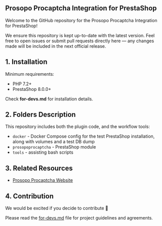 ## Prosopo Procaptcha Integration for PrestaShop

Welcome to the GitHub repository for
the Prosopo Procaptcha Integration for PrestaShop!

We ensure this repository is kept up-to-date with the latest version. Feel free to open issues or submit pull requests
directly here — any changes made will be included in the next official release.

## 1. Installation

Minimum requirements:
* PHP 7.2+
* PrestaShop 8.0.0+

Check **for-devs.md** for installation details.

## 2. Folders Description

This repository includes both the plugin code, and the workflow tools:

- `docker` - Docker Compose config for the test PrestaShop installation, along with volumes and a test DB dump
- `prosopoprocaptcha` - PrestaShop module
- `tools` - assisting bash scripts

## 3. Related Resources

* [Prosopo Procaptcha Website](https://prosopo.io/)

## 4. Contribution

We would be excited if you decide to contribute 🤝

Please read the [for-devs.md](https://github.com/prosopo/procaptcha-wordpress-plugin/blob/main/for-devs.md) file for
project guidelines and agreements.